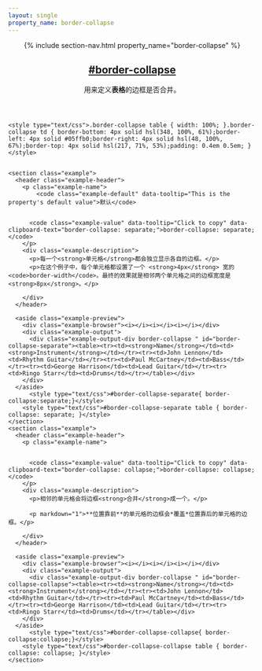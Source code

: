 ```yaml
---
layout: single
property_name: border-collapse
---
```


<section id="border-collapse" class="property">
  <header class="property-header">
    {% include section-nav.html property_name="border-collapse" %}
    <h2 class="property-name">
      <a href="{{site.url}}/#border-collapse"><span>#</span>border-collapse</a>
    </h2>
    <div class="property-description">
      <p>用来定义<strong>表格</strong>的边框是否合并。</p>
    </div>
  </header>


    <style type="text/css">.border-collapse table { width: 100%; }.border-collapse td { border-bottom: 4px solid hsl(348, 100%, 61%);border-left: 4px solid #05ffb0;border-right: 4px solid hsl(48, 100%, 67%);border-top: 4px solid hsl(217, 71%, 53%);padding: 0.4em 0.5em; }</style>


    <section class="example">
      <header class="example-header">
        <p class="example-name">
            <code class="example-default" data-tooltip="This is the property's default value">默认</code>


          <code class="example-value" data-tooltip="Click to copy" data-clipboard-text="border-collapse: separate;">border-collapse: separate;</code>
        </p>
        <div class="example-description">
          <p>每一个<strong>单元格</strong>都会独立显示各自的边框。</p>
          <p>在这个例子中，每个单元格都设置了一个 <strong>4px</strong> 宽的 <code>border-width</code>。最终的效果就是相邻两个单元格之间的边框宽度是 <strong>8px</strong>。</p>

        </div>
      </header>

      <aside class="example-preview">
        <div class="example-browser"><i></i><i></i><i></i></div>
        <div class="example-output">
          <div class="example-output-div border-collapse " id="border-collapse-separate"><table><tr><td><strong>Name</strong></td><td><strong>Instrument</strong></td></tr><tr><td>John Lennon</td><td>Rhythm Guitar</td></tr><tr><td>Paul McCartney</td><td>Bass</td></tr><tr><td>George Harrison</td><td>Lead Guitar</td></tr><tr><td>Ringo Starr</td><td>Drums</td></tr></table></div>
        </div>
      </aside>
          <style type="text/css">#border-collapse-separate{ border-collapse:separate;}</style>
        <style type="text/css">#border-collapse-separate table { border-collapse: separate; }</style>
    </section>
    <section class="example">
      <header class="example-header">
        <p class="example-name">


          <code class="example-value" data-tooltip="Click to copy" data-clipboard-text="border-collapse: collapse;">border-collapse: collapse;</code>
        </p>
        <div class="example-description">
          <p>相邻的单元格会将边框<strong>合并</strong>成一个。</p>

          <p markdown="1">**位置靠前**的单元格的边框会*覆盖*位置靠后的单元格的边框。</p>

        </div>
      </header>

      <aside class="example-preview">
        <div class="example-browser"><i></i><i></i><i></i></div>
        <div class="example-output">
          <div class="example-output-div border-collapse " id="border-collapse-collapse"><table><tr><td><strong>Name</strong></td><td><strong>Instrument</strong></td></tr><tr><td>John Lennon</td><td>Rhythm Guitar</td></tr><tr><td>Paul McCartney</td><td>Bass</td></tr><tr><td>George Harrison</td><td>Lead Guitar</td></tr><tr><td>Ringo Starr</td><td>Drums</td></tr></table></div>
        </div>
      </aside>
          <style type="text/css">#border-collapse-collapse{ border-collapse:collapse;}</style>
        <style type="text/css">#border-collapse-collapse table { border-collapse: collapse; }</style>
    </section>

</section>
